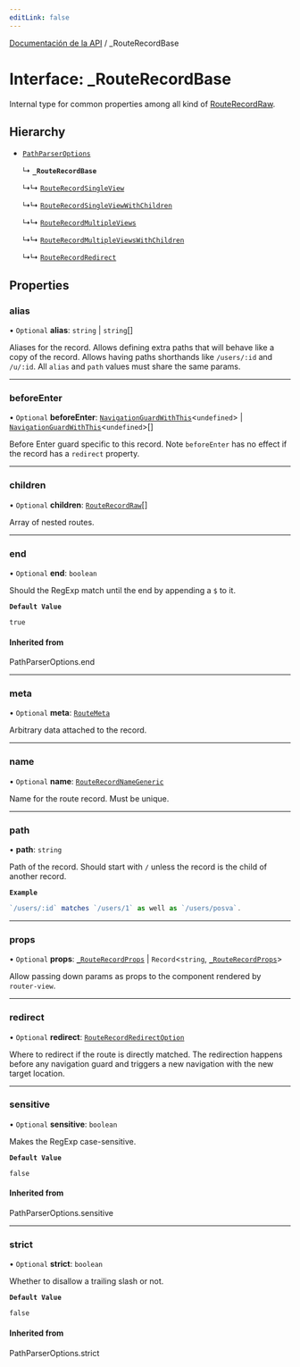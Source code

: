 ```yaml
---
editLink: false
---
```


[Documentación de la API](../index.md) / \_RouteRecordBase

# Interface: \_RouteRecordBase

Internal type for common properties among all kind of [RouteRecordRaw](../index.md#RouteRecordRaw).

## Hierarchy

- [`PathParserOptions`](../index.md#PathParserOptions)

  ↳ **`_RouteRecordBase`**

  ↳↳ [`RouteRecordSingleView`](RouteRecordSingleView.md)

  ↳↳ [`RouteRecordSingleViewWithChildren`](RouteRecordSingleViewWithChildren.md)

  ↳↳ [`RouteRecordMultipleViews`](RouteRecordMultipleViews.md)

  ↳↳ [`RouteRecordMultipleViewsWithChildren`](RouteRecordMultipleViewsWithChildren.md)

  ↳↳ [`RouteRecordRedirect`](RouteRecordRedirect.md)

## Properties

### alias

• `Optional` **alias**: `string` \| `string`[]

Aliases for the record. Allows defining extra paths that will behave like a
copy of the record. Allows having paths shorthands like `/users/:id` and
`/u/:id`. All `alias` and `path` values must share the same params.

---

### beforeEnter

• `Optional` **beforeEnter**: [`NavigationGuardWithThis`](NavigationGuardWithThis.md)\<`undefined`\> \| [`NavigationGuardWithThis`](NavigationGuardWithThis.md)\<`undefined`\>[]

Before Enter guard specific to this record. Note `beforeEnter` has no
effect if the record has a `redirect` property.

---

### children

• `Optional` **children**: [`RouteRecordRaw`](../index.md#RouteRecordRaw)[]

Array of nested routes.

---

### end

• `Optional` **end**: `boolean`

Should the RegExp match until the end by appending a `$` to it.

**`Default Value`**

`true`

#### Inherited from

PathParserOptions.end

---

### meta

• `Optional` **meta**: [`RouteMeta`](RouteMeta.md)

Arbitrary data attached to the record.

---

### name

• `Optional` **name**: [`RouteRecordNameGeneric`](../index.md#RouteRecordNameGeneric)

Name for the route record. Must be unique.

---

### path

• **path**: `string`

Path of the record. Should start with `/` unless the record is the child of
another record.

**`Example`**

```ts
`/users/:id` matches `/users/1` as well as `/users/posva`.
```

---

### props

• `Optional` **props**: [`_RouteRecordProps`](../index.md#_RouteRecordProps) \| `Record`\<`string`, [`_RouteRecordProps`](../index.md#_RouteRecordProps)\>

Allow passing down params as props to the component rendered by `router-view`.

---

### redirect

• `Optional` **redirect**: [`RouteRecordRedirectOption`](../index.md#RouteRecordRedirectOption)

Where to redirect if the route is directly matched. The redirection happens
before any navigation guard and triggers a new navigation with the new
target location.

---

### sensitive

• `Optional` **sensitive**: `boolean`

Makes the RegExp case-sensitive.

**`Default Value`**

`false`

#### Inherited from

PathParserOptions.sensitive

---

### strict

• `Optional` **strict**: `boolean`

Whether to disallow a trailing slash or not.

**`Default Value`**

`false`

#### Inherited from

PathParserOptions.strict
